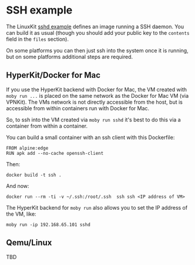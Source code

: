 # SSH example

The LinuxKit [sshd example](./sshd.yaml) defines an image running a SSH
daemon. You can build it as usual (though you should add your public
key to the `contents` field in the `files` section).

On some platforms you can then just ssh into the system once it is running, but on some platforms additional steps are required.


## HyperKit/Docker for Mac

If you use the HyperKit backend with Docker for Mac, the VM created with `moby run ...` is placed on the same network as the Docker for Mac VM (via VPNKit). 
The VMs network is not directly accessible from the host, but is accessible from within containers run with Docker for Mac.

So, to ssh into the VM created via `moby run sshd` it's best to do this via a container from within a container.

You can build a small container with an ssh client with this Dockerfile:
```
FROM alpine:edge
RUN apk add --no-cache openssh-client
```
Then:
```
docker build -t ssh .
```

And now:
```
docker run --rm -ti -v ~/.ssh:/root/.ssh  ssh ssh <IP address of VM>
```

The HyperKit backend for `moby run` also allows you to set the IP address of the VM, like:
```
moby run -ip 192.168.65.101 sshd
```


## Qemu/Linux

TBD

